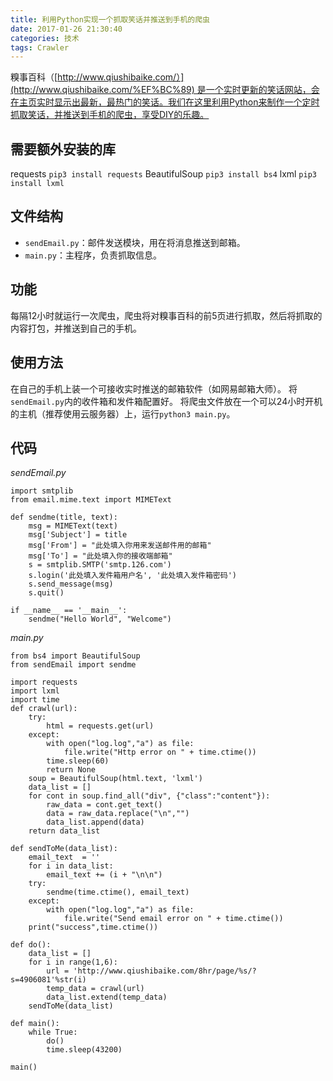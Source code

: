 ```yaml
---
title: 利用Python实现一个抓取笑话并推送到手机的爬虫
date: 2017-01-26 21:30:40
categories: 技术
tags: Crawler
---
```

糗事百科（[http://www.qiushibaike.com/）](http://www.qiushibaike.com/%EF%BC%89) 是一个实时更新的笑话网站，会在主页实时显示出最新，最热门的笑话。我们在这里利用Python来制作一个定时抓取笑话，并推送到手机的爬虫，享受DIY的乐趣。
<!--more-->
## 需要额外安装的库

requests
`pip3 install requests`
BeautifulSoup
`pip3 install bs4`
lxml
`pip3 install lxml`

## 文件结构

- `sendEmail.py`：邮件发送模块，用在将消息推送到邮箱。
- `main.py`：主程序，负责抓取信息。

## 功能

每隔12小时就运行一次爬虫，爬虫将对糗事百科的前5页进行抓取，然后将抓取的内容打包，并推送到自己的手机。

## 使用方法

在自己的手机上装一个可接收实时推送的邮箱软件（如网易邮箱大师）。
将`sendEmail.py`内的收件箱和发件箱配置好。
将爬虫文件放在一个可以24小时开机的主机（推荐使用云服务器）上，运行`python3 main.py`。

## 代码

*sendEmail.py*

```
import smtplib
from email.mime.text import MIMEText

def sendme(title, text):
    msg = MIMEText(text)
    msg['Subject'] = title
    msg['From'] = "此处填入你用来发送邮件用的邮箱"
    msg['To'] = "此处填入你的接收端邮箱"
    s = smtplib.SMTP('smtp.126.com')
    s.login('此处填入发件箱用户名', '此处填入发件箱密码')
    s.send_message(msg)
    s.quit()

if __name__ == '__main__':
    sendme("Hello World", "Welcome")
```

*main.py*

```
from bs4 import BeautifulSoup
from sendEmail import sendme

import requests
import lxml
import time
def crawl(url):
    try:
        html = requests.get(url)
    except:
        with open("log.log","a") as file:
            file.write("Http error on " + time.ctime())
        time.sleep(60)
        return None
    soup = BeautifulSoup(html.text, 'lxml')
    data_list = []
    for cont in soup.find_all("div", {"class":"content"}):
        raw_data = cont.get_text()
        data = raw_data.replace("\n","")
        data_list.append(data)
    return data_list

def sendToMe(data_list):
    email_text  = ''
    for i in data_list:
        email_text += (i + "\n\n")
    try:
        sendme(time.ctime(), email_text)
    except:
        with open("log.log","a") as file:
            file.write("Send email error on " + time.ctime())
    print("success",time.ctime())

def do():
    data_list = []
    for i in range(1,6):
        url = 'http://www.qiushibaike.com/8hr/page/%s/?s=4906081'%str(i)
        temp_data = crawl(url)
        data_list.extend(temp_data)
    sendToMe(data_list)

def main():
    while True:
        do()
        time.sleep(43200)

main()
```